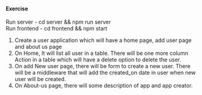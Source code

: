 #### Exercise 

Run server - cd server && npm run server  
Run frontend - cd frontend && npm start

1. Create a user application which will have a home page, add user page and about us page
2. On Home, It will list all user in a table. There will be one more column Action in a table which will have a delete option to delete the user.
3. On add New user page, there will be form to create a new user. There will be a middleware that will add the created_on date in user when new user will be created.
4. On About-us page, there will some description of app and app creator. 